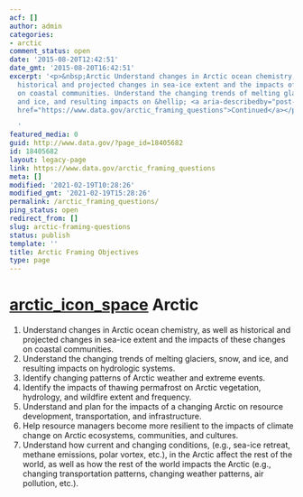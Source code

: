 ```yaml
---
acf: []
author: admin
categories:
- arctic
comment_status: open
date: '2015-08-20T12:42:51'
date_gmt: '2015-08-20T16:42:51'
excerpt: '<p>&nbsp;Arctic Understand changes in Arctic ocean chemistry, as well as
  historical and projected changes in sea-ice extent and the impacts of these changes
  on coastal communities. Understand the changing trends of melting glaciers, snow,
  and ice, and resulting impacts on &hellip; <a aria-describedby="post-title-18405682"
  href="https://www.data.gov/arctic_framing_questions">Continued</a></p>

  '
featured_media: 0
guid: http://www.data.gov/?page_id=18405682
id: 18405682
layout: legacy-page
link: https://www.data.gov/arctic_framing_questions
meta: []
modified: '2021-02-19T10:28:26'
modified_gmt: '2021-02-19T15:28:26'
permalink: /arctic_framing_questions/
ping_status: open
redirect_from: []
slug: arctic-framing-questions
status: publish
template: ''
title: Arctic Framing Objectives
type: page
---
```

[arctic_icon_space](https://bsp-ocsit-prod-east-appdata.s3.us-east-1.amazonaws.com/datagov/wordpress/2015/07/arctic_icon_space.png) Arctic
==========================================================================================================================================


1. Understand changes in Arctic ocean chemistry, as well as historical and projected changes in sea-ice extent and the impacts of these changes on coastal communities.
2. Understand the changing trends of melting glaciers, snow, and ice, and resulting impacts on hydrologic systems.
3. Identify changing patterns of Arctic weather and extreme events.
4. Identify the impacts of thawing permafrost on Arctic vegetation, hydrology, and wildfire extent and frequency.
5. Understand and plan for the impacts of a changing Arctic on resource development, transportation, and infrastructure.
6. Help resource managers become more resilient to the impacts of climate change on Arctic ecosystems, communities, and cultures.
7. Understand how current and changing conditions, (e.g., sea-ice retreat, methane emissions, polar vortex, etc.), in the Arctic affect the rest of the world, as well as how the rest of the world impacts the Arctic (e.g., changing transportation patterns, changing weather patterns, air pollution, etc.).



